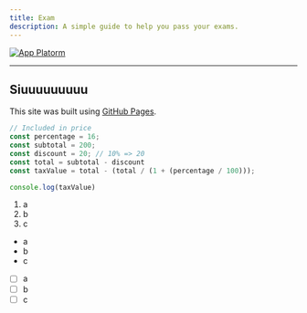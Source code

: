 ```yaml
---
title: Exam
description: A simple guide to help you pass your exams.
---
```


[![App Platorm](https://doimages.nyc3.cdn.digitaloceanspaces.com/002Blog/0-BLOG-BANNERS/app_platform.png)](https://www.digitalocean.com/products/app-platform)

---

## Siuuuuuuuuu

This site was built using [GitHub Pages](https://pages.github.com/).

```javascript
// Included in price
const percentage = 16;
const subtotal = 200;
const discount = 20; // 10% => 20
const total = subtotal - discount
const taxValue = total - (total / (1 + (percentage / 100)));

console.log(taxValue)
```
1. a
2. b
3. c

- a
- b
- c

- [ ] a
- [ ] b
- [ ] c